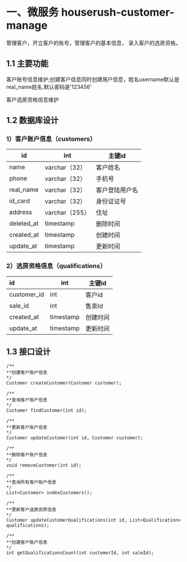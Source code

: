 # 一、微服务 houserush-customer-manage

管理客户，开立客户的账号，管理客户的基本信息， 录入客户的选房资格。

## 1.1 主要功能

客户账号信息维护;创建客户信息同时创建用户信息，姓名username默认是real_name姓名.默认密码是'123456'

客户选房资格信息维护

## 1.2 数据库设计

### 1）客户账户信息（customers）

| id         | int            | 主键id         |
| ---------- | -------------- | -------------- |
| name       | varchar（32）  | 客户姓名       |
| phone      | varchar（32）  | 手机号         |
| real_name  | varchar（32）  | 客户登陆用户名 |
| id_card    | varchar（32）  | 身份证证号     |
| address    | varchar（255） | 住址           |
| deleted_at | timestamp      | 删除时间       |
| created_at | timestamp      | 创建时间       |
| update_at  | timestamp      | 更新时间       |

### 2）选房资格信息（qualifications）

| id          | int       | 主键id   |
| :---------- | --------- | -------- |
| customer_id | int       | 客户id   |
| sale_id     | int       | 售卖Id   |
| created_at  | timestamp | 创建时间 |
| update_at   | timestamp | 更新时间 |

## 1.3 接口设计

```
/**
**创建客户账户信息
*/
Customer createCustomer(Customer customer);

/**
**查询客户账户信息
*/
Customer findCustomer(int id);

/**
**更新客户账户信息
*/
Customer updateCustomer(int id, Customer customer);

/**
**删除客户账户信息
*/
void removeCustomer(int id);

/**
**查询所有客户账户信息
*/
List<Customer> indexCustomers();

/**
**更新客户选房资质信息
*/
Customer updateCustomerQualifications(int id, List<Qualification> qualifications);

/**
**创建客户账户信息
*/
int getQualificationsCount(int customerId, int saleId);
```
